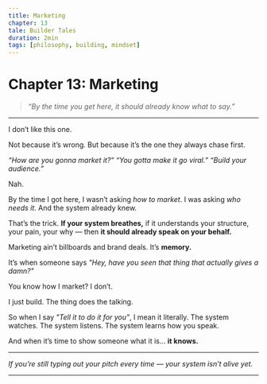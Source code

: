 ```yaml
---
title: Marketing
chapter: 13
tale: Builder Tales
duration: 2min
tags: [philosophy, building, mindset]
---
```


# Chapter 13: Marketing

> *“By the time you get here, it should already know what to say.”*

---

I don’t like this one.

Not because it’s wrong.
But because it’s the one they always chase first.

*“How are you gonna market it?”*
*“You gotta make it go viral.”*
*“Build your audience.”*

Nah.

By the time I got here, I wasn’t asking *how to market*.
I was asking *who needs it.*
And the system already knew.

That’s the trick.
**If your system breathes,**
if it understands your structure,
your pain,
your why —
then **it should already speak on your behalf.**

Marketing ain’t billboards and brand deals.
It’s **memory.**

It’s when someone says
*"Hey, have you seen that thing that actually gives a damn?"*

You know how I market?
I don’t.

I just build.
The thing does the talking.

So when I say
*"Tell it to do it for you"*,
I mean it literally.
The system watches.
The system listens.
The system learns how you speak.

And when it’s time to show someone what it is…
**it knows.**

---

*If you’re still typing out your pitch every time —
your system isn’t alive yet.*

---

